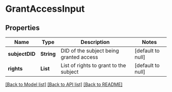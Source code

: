 # GrantAccessInput

## Properties

| Name           | Type       | Description                             | Notes             |
| -------------- | ---------- | --------------------------------------- | ----------------- |
| **subjectDID** | **String** | DID of the subject being granted access | [default to null] |
| **rights**     | **List**   | List of rights to grant to the subject  | [default to null] |

[[Back to Model list]](../README.md#documentation-for-models) [[Back to API list]](../README.md#documentation-for-api-endpoints) [[Back to README]](../README.md)
